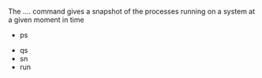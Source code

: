The .... command gives a snapshot of the processes running on a system at a given moment in time
+ ps 
* qs 
* sn 
* run 
